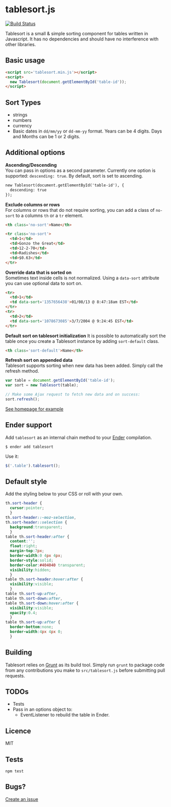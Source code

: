 # tablesort.js

[![Build Status](https://travis-ci.org/tristen/tablesort.png?Zeqckz55oF1LjKHEqHT7)](https://travis-ci.org/tristen/tablesort)

Tablesort is a small & simple sorting component for tables written in Javascript. It has no dependencies and should have no interference with other libraries.

## Basic usage

``` html
<script src='tablesort.min.js'></script>
<script>
  new Tablesort(document.getElementById('table-id'));
</script>
```
## Sort Types

* strings
* numbers
* currency
* Basic dates in `dd/mm/yy` or `dd-mm-yy` format. Years can be 4 digits. Days and Months can be 1 or 2 digits.

## Additional options

__Ascending/Descending__  
You can pass in options as a second parameter. Currently one option is supported: `descending: true`. By default, sort is set to ascending.

``` html
new Tablesort(document.getElementById('table-id'), {
  descending: true
});
```

__Exclude columns or rows__  
For columns or rows that do not require sorting, you can add a class of `no-sort` to a columns `th` or a `tr` element.
``` html
<th class='no-sort'>Name</th>

<tr class='no-sort'>
  <td>1</td>
  <td>Gonzo the Great</td>
  <td>12-2-70</td>
  <td>Radishes</td>
  <td>$0.63</td>
</tr>
```

__Override data that is sorted on__  
Sometimes text inside cells is not normalized. Using a `data-sort` attribute you can use optional data to sort on.

``` html
<tr>
  <td>1</td>
  <td data-sort='1357656438'>01/08/13 @ 8:47:18am EST</td>
</tr>
<tr>
  <td>2</td>
  <td data-sort='1078673085'>3/7/2004 @ 9:24:45 EST</td>
</tr>
```

__Default sort on tablesort initialization__
It is possible to automatically sort the table once you create a Tablesort instance by adding `sort-default` class.

``` html
<th class='sort-default'>Name</th>
```

__Refresh sort on appended data__  
Tablesort supports sorting when new data has been added. Simply call the refresh method.

``` js
var table = document.getElementById('table-id');
var sort = new Tablesort(table);

// Make some Ajax request to fetch new data and on success:
sort.refresh();
```

[See homepage for example](http://tristen.ca/tablesort/demo/#refresh)

## Ender support
Add `tablesort` as an internal chain method to your [Ender](http://ender.no.de) compilation.

``` shell
$ ender add tablesort
```

Use it:

``` js
$('.table').tablesort();
```

## Default style
Add the styling below to your CSS or roll with your own.

``` css
th.sort-header {
  cursor:pointer;
  }
th.sort-header::-moz-selection,
th.sort-header::selection {
  background:transparent;
  }
table th.sort-header:after {
  content:'';
  float:right;
  margin-top:7px;
  border-width:0 4px 4px;
  border-style:solid;
  border-color:#404040 transparent;
  visibility:hidden;
  }
table th.sort-header:hover:after {
  visibility:visible;
  }
table th.sort-up:after,
table th.sort-down:after,
table th.sort-down:hover:after {
  visibility:visible;
  opacity:0.4;
  }
table th.sort-up:after {
  border-bottom:none;
  border-width:4px 4px 0;
  }
```

## Building

Tablesort relies on [Grunt](http://gruntjs.com) as its build tool. Simply run `grunt` to package code
from any contributions you make to `src/tablesort.js` before submitting pull requests.

## TODOs

* Tests
* Pass in an options object to:
  - EventListener to rebuild the table in Ender.

## Licence

MIT

## Tests

    npm test

## Bugs?

[Create an issue](https://github.com/tristen/tablesort/issues)
